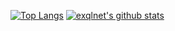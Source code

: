 [![Top Langs](https://github-readme-stats.vercel.app/api/top-langs/?username=exqlnet)](https://github.com/anuraghazra/github-readme-stats)
[![exqlnet's github stats](https://github-readme-stats.vercel.app/api?username=exqlnet)](https://github.com/anuraghazra/github-readme-stats)
